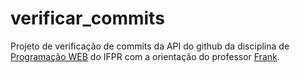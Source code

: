 # verificar_commits
Projeto de verificação de commits da API do github da disciplina de [Programação WEB](https://github.com/MarcioJCarvalho/PW) do IFPR com a orientação do professor [Frank](https://github.com/frankwco).
